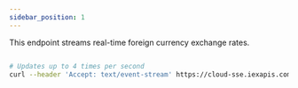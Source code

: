```yaml
---
sidebar_position: 1
---
```


This endpoint streams real-time foreign currency exchange rates.

```bash title="SSE Streaming Example (Paid subscriptions only)"

# Updates up to 4 times per second
curl --header 'Accept: text/event-stream' https://cloud-sse.iexapis.com/stable/forex\?symbols\=USDCAD\&token\=YOUR_TOKEN

```
